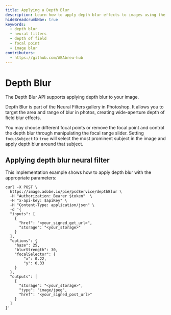 ```yaml
---
title: Applying a Depth Blur
description: Learn how to apply depth blur effects to images using the Depth Blur API endpoint with neural filter technology
hideBreadcrumbNav: true
keywords:
  - depth blur
  - neural filters
  - depth of field
  - focal point
  - image blur
contributors:
  - https://github.com/AEAbreu-hub
---
```


# Depth Blur

The Depth Blur API supports applying depth blur to your image.

Depth Blur is part of the Neural Filters gallery in Photoshop. It allows you to target the area and range of blur in photos, creating wide-aperture depth of field blur effects.

You may choose different focal points or remove the focal point and control the depth blur through manipulating the focal range slider. Setting `focusSubject` to `true` will select the most prominent subject in the image and apply depth blur around that subject.

## Applying depth blur neural filter

This implementation example shows how to apply depth blur with the appropriate parameters:

```shell
curl -X POST \
  https://image.adobe.io/pie/psdService/depthBlur \
  -H "Authorization: Bearer $token"  \
  -H "x-api-key: $apiKey" \
  -H "Content-Type: application/json" \
  -d '{
  "inputs": [
    {
      "href": "<your_signed_get_url>",
      "storage": "<your_storage>"
    }
  ],
  "options": {
    "haze": 25,
    "blurStrength": 30,
    "focalSelector": {
        "x": 0.22,
        "y": 0.33
    }
  },
  "outputs": [
    {
      "storage": "<your_storage>",
      "type": "image/jpeg",
      "href": "<your_signed_post_url>"
    }
  ]
}'
```
